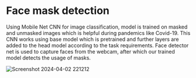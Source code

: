 # Face mask detection
Using Mobile Net CNN for image classification, model is trained on masked and unmasked images which is helpful during pandemics like Covid-19. This CNN works using base model which is pretrained and further layers are added to the head model according to the task requirements. Face detector net is used to capture faces from the webcam, after which our trained model detects the usage of masks. 


![Screenshot 2024-04-02 221212](https://github.com/AryaTelang/Face-Mask-Detection-/assets/109306134/80b6cfeb-6c71-4428-9226-1d6d9d74cef1)
